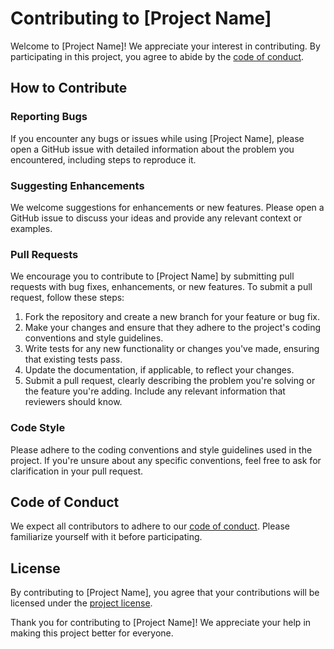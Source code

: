 # Contributing to [Project Name]

Welcome to [Project Name]! We appreciate your interest in contributing. By participating in this project, you agree to abide by the [code of conduct](link_to_code_of_conduct).

## How to Contribute

### Reporting Bugs

If you encounter any bugs or issues while using [Project Name], please open a GitHub issue with detailed information about the problem you encountered, including steps to reproduce it.

### Suggesting Enhancements

We welcome suggestions for enhancements or new features. Please open a GitHub issue to discuss your ideas and provide any relevant context or examples.

### Pull Requests

We encourage you to contribute to [Project Name] by submitting pull requests with bug fixes, enhancements, or new features. To submit a pull request, follow these steps:

1. Fork the repository and create a new branch for your feature or bug fix.
2. Make your changes and ensure that they adhere to the project's coding conventions and style guidelines.
3. Write tests for any new functionality or changes you've made, ensuring that existing tests pass.
4. Update the documentation, if applicable, to reflect your changes.
5. Submit a pull request, clearly describing the problem you're solving or the feature you're adding. Include any relevant information that reviewers should know.

### Code Style

Please adhere to the coding conventions and style guidelines used in the project. If you're unsure about any specific conventions, feel free to ask for clarification in your pull request.

## Code of Conduct

We expect all contributors to adhere to our [code of conduct](link_to_code_of_conduct). Please familiarize yourself with it before participating.

## License

By contributing to [Project Name], you agree that your contributions will be licensed under the [project license](link_to_license).

Thank you for contributing to [Project Name]! We appreciate your help in making this project better for everyone.

